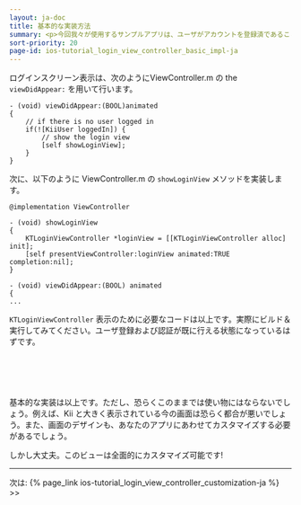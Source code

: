 ```yaml
---
layout: ja-doc
title: 基本的な実装方法
summary: <p>今回我々が使用するサンプルアプリは、ユーザがアカウントを登録済であることを前提としています。そこで、メインビューコントローラが起動しユーザがログイン<em>していない</em>場合、ログインスクリーンを表示しなければなりません。ここでは、KTLoginViewController を用いてログインスクリーンを表示する方法について説明します。</p>
sort-priority: 20
page-id: ios-tutorial_login_view_controller_basic_impl-ja
---
```

ログインスクリーン表示は、次のようにViewController.m の the `viewDidAppear:` を用いて行います。

```objc
- (void) viewDidAppear:(BOOL)animated
{
    // if there is no user logged in
    if(![KiiUser loggedIn]) {
        // show the login view
        [self showLoginView];
    }
}
```

次に、以下のように ViewController.m の `showLoginView` メソッドを実装します。

```objc
@implementation ViewController

- (void) showLoginView
{
    KTLoginViewController *loginView = [[KTLoginViewController alloc] init];
    [self presentViewController:loginView animated:TRUE completion:nil];
}

- (void) viewDidAppear:(BOOL) animated
{
...
```

`KTLoginViewController` 表示のために必要なコードは以上です。実際にビルド＆実行してみてください。ユーザ登録および認証が既に行える状態になっているはずです。

<img src="01.png" alt="" style="border:0; margin:30px;" />

基本的な実装は以上です。ただし、恐らくこのままでは使い物にはならないでしょう。例えば、Kii と大きく表示されている今の画面は恐らく都合が悪いでしょう。また、画面のデザインも、あなたのアプリにあわせてカスタマイズする必要があるでしょう。

<p class="center">
しかし大丈夫。このビューは全面的にカスタマイズ可能です!
</p>

----

次は: {% page_link ios-tutorial_login_view_controller_customization-ja %} &gt;&gt;
